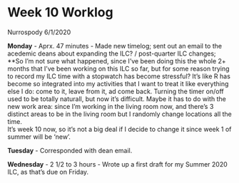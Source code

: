 Week 10 Worklog
================
Nurrospody
6/1/2020

**Monday** - Aprx. 47 minutes - Made new timelog; sent out an email to
the acedemic deans about expanding the ILC? / post-quarter ILC changes;
\*\*So I’m not sure what happened, since I’ve been doing this the whole
2+ months that I’ve been working on this ILC so far, but for some reason
trying to record my ILC time with a stopwatch has become stressful? It’s
like R has become so integrated into my activities that I want to treat
it like everything else I do: come to it, leave from it, ad come back.
Turning the timer on/off used to be totally naturall, but now it’s
difficult. Maybe it has to do with the new work area: since I’m working
in the living room now, and there’s 3 distinct areas to be in the living
room but I randomly change locations all the time.  
It’s week 10 now, so it’s not a big deal if I decide to change it since
week 1 of summer will be ‘new’.

**Tuesday** - Corresponded with dean email.

**Wednesday** - 2 1/2 to 3 hours - Wrote up a first draft for my Summer
2020 ILC, as that’s due on Friday.
